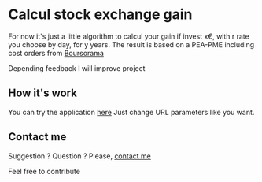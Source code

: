 # Calcul stock exchange gain
For now it's just a little algorithm to calcul your gain if invest x€, with r rate you choose by day, for y years.
The result is based on a PEA-PME including cost orders from [Boursorama](https://s.brsimg.com/pub/brochure_tarifaire/boursorama_bt.pdf)

Depending feedback I will improve project

## How it's work
You can try the application [here](https://stock-exchange.hugobar.fr?year=1&rate=1&placement=100)
Just change URL parameters like you want.

## Contact me
Suggestion ? Question ? Please, [contact me](mailto:hugobar@live.fr)



Feel free to contribute